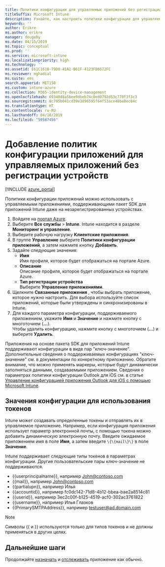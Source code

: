 ```yaml
---
title: Политики конфигурации для управляемых приложений без регистрации устройств
titleSuffix: Microsoft Intune
description: Узнайте, как настроить политики конфигурации для управляемых приложений без регистрации устройств.
keywords: ''
author: Erikre
ms.author: erikre
manager: dougeby
ms.date: 04/15/2019
ms.topic: conceptual
ms.prod: ''
ms.service: microsoft-intune
ms.localizationpriority: high
ms.technology: ''
ms.assetid: E61C1618-79D0-41A1-B61F-4123FB6672FC
ms.reviewer: mghadial
ms.suite: ems
search.appverid: MET150
ms.custom: intune-azure
ms.collection: M365-identity-device-management
ms.openlocfilehash: 69340d8a5bee9dbeb74c0ed0792d53c770f3f3c3
ms.sourcegitcommit: 8c795b041cd39e3896595f64f53ace48be0ec84c
ms.translationtype: HT
ms.contentlocale: ru-RU
ms.lasthandoff: 04/16/2019
ms.locfileid: "59587456"
---
```

# <a name="add-app-configuration-policies-for-managed-apps-without-device-enrollment"></a>Добавление политик конфигурации приложений для управляемых приложений без регистрации устройств

[!INCLUDE [azure_portal](./includes/azure_portal.md)]

Политики конфигурации приложений можно использовать с управляемыми приложениями, поддерживающими пакет SDK для приложений Intune даже на незарегистрированных устройствах. 

1. Войдите на [портал Azure](https://portal.azure.com).
2. Выберите **Все службы** > **Intune**. Intune находится в разделе **Мониторинг и управление**.
3. Выберите рабочую нагрузку **Клиентские приложения**.
4. В группе **Управление** выберите **Политики конфигурации приложений**, а затем нажмите кнопку **Добавить**.
5. Задайте следующие значения:
    - **Имя**  
      Имя профиля, которое будет отображаться на портале Azure.
    - **Описание**  
      Описание профиля, которое будет отображаться на портале Azure.
    - **Тип регистрации устройства**  
      Выберите **Управление приложениями**.
6. Щелкните **Связанные приложения** , чтобы выбрать приложение, которое нужно настроить. Для выбора используйте список приложений, которые были утверждены и синхронизированы в Intune.
7. Для каждого параметра конфигурации, поддерживаемого приложением, укажите **Имя** и **Значение** и нажмите кнопку с многоточием (**...**).  
    Чтобы удалить конфигурацию, нажмите кнопку с многоточием (**...**) и выберите **Удалить**.  
    
Приложения на основе пакета SDK для приложений Intune поддерживают конфигурации в виде пар "ключ-значение". Дополнительные сведения о поддерживаемых конфигурациях "ключ-значение" см. в документации по конкретному приложению. Обратите внимание, что можно применять маркеры, которые будут динамически заполняться данными, создаваемыми приложением. Сведения о параметрах политики конфигурации Outlook для iOS см. в статье [Управление конфигурацией приложения Outlook для iOS с помощью Microsoft Intune](https://technet.microsoft.com/library/mt813789(v=exchg.150).aspx).

## <a name="configuration-values-for-using-tokens"></a>Значения конфигурации для использования токенов

Intune может создавать определенные токены и отправлять их в управляемое приложение. Например, если конфигурация приложения использует параметр электронной почты, с помощью токена можно добавить динамическую электронную почту. Введите ожидаемое приложением имя в поле **Имя**, а затем введите `\{\{mail\}\}` в поле **Значение**.

Intune поддерживает следующие типы токенов в параметрах конфигурации. Другие пользовательские пары ключ-значение не поддерживаются.

- \{\{userprincipalname\}\}, например John@contoso.com
- \{\{mail\}\}, например John@contoso.com
- \{\{partialupn\}\}, например Илья
- \{\{accountid\}\}, например fc0dc142-71d8-4b12-bbea-bae2a8514c81
- \{\{userid\}\}, например 3ec2c00f-b125-4519-acf0-302ac3761822
- \{\{username\}\}, например Илья Глазков
- \{\{PrimarySMTPAddress\}\}, например testuser@ad.domain.com


> [!Note]  
> Символы \{\{ и \}\} используются только для типов токенов и не должны применяться в других целях.

## <a name="next-steps"></a>Дальнейшие шаги

Продолжайте [назначать](apps-deploy.md) и [отслеживать](apps-monitor.md) приложение как обычно.
